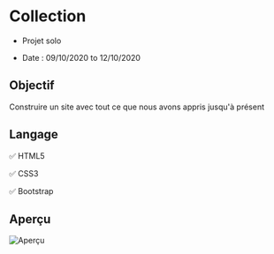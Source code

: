 # Collection

+ Projet solo

+ Date : 09/10/2020 to 12/10/2020

## Objectif

Construire un site avec tout ce que nous avons appris jusqu'à présent

## Langage 

:white_check_mark: HTML5 

:white_check_mark: CSS3

:white_check_mark: Bootstrap

## Aperçu

![Aperçu](https://raw.githubusercontent.com/becodeorg/bxl-hopper-1-25/master/The%20Field/5.leaving_the_field/pics/desktop.png?token=AP4VETUFMFW6A4X42WCMS727YD5WI)





